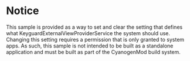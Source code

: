 # Notice
This sample is provided as a way to set and clear the setting that defines what
KeyguardExternalViewProviderService the system should use. Changing this setting
requires a permission that is only granted to system apps.  As such, this sample
is not intended to be built as a standalone application and must be built as part
of the CyanogenMod build system. 